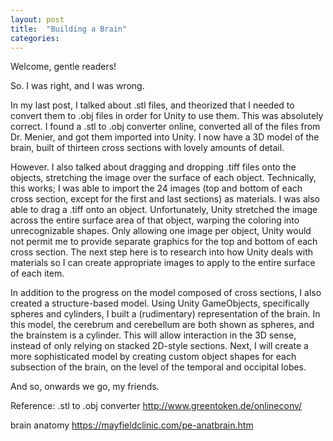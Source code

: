 ```yaml
---
layout: post
title:  "Building a Brain"
categories:
---
```


Welcome, gentle readers!

So. I was right, and I was wrong.

In my last post, I talked about .stl files, and theorized that I needed to convert them to .obj files in order for Unity to use them. This was absolutely correct. I found a .stl to .obj converter online, converted all of the files from Dr. Menier, and got them imported into Unity. I now have a 3D model of the brain, built of thirteen cross sections with lovely amounts of detail. 

However. I also talked about dragging and dropping .tiff files onto the objects, stretching the image over the surface of each object. Technically, this works; I was able to import the 24 images (top and bottom of each cross section, except for the first and last sections) as materials. I was also able to drag a .tiff onto an object. Unfortunately, Unity stretched the image across the entire surface area of that object, warping the coloring into unrecognizable shapes. Only allowing one image per object, Unity would not permit me to provide separate graphics for the top and bottom of each cross section. The next step here is to research into how Unity deals with materials so I can create appropriate images to apply to the entire surface of each item.

In addition to the progress on the model composed of cross sections, I also created a structure-based model. Using Unity GameObjects, specifically spheres and cylinders, I built a (rudimentary) representation of the brain. In this model, the cerebrum and cerebellum are both shown as spheres, and the brainstem is a cylinder. This will allow interaction in the 3D sense, instead of only relying on stacked 2D-style sections. Next, I will create a more sophisticated model by creating custom object shapes for each subsection of the brain, on the level of the temporal and occipital lobes. 

And so, onwards we go, my friends.


Reference:
.stl to .obj converter
http://www.greentoken.de/onlineconv/

brain anatomy
https://mayfieldclinic.com/pe-anatbrain.htm